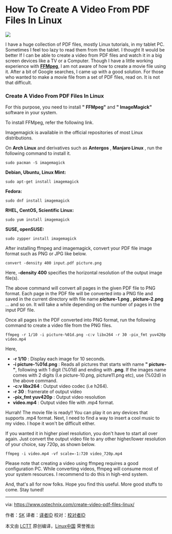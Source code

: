 How To Create A Video From PDF Files In Linux
======
![](https://www.ostechnix.com/wp-content/uploads/2017/10/Video-1-720x340.jpg)

I have a huge collection of PDF files, mostly Linux tutorials, in my tablet PC. Sometimes I feel too lazy to read them from the tablet. I thought It would be better If I can be able to create a video from PDF files and watch it in a big screen devices like a TV or a Computer. Though I have a little working experience with [**FFMpeg**][1], I am not aware of how to create a movie file using it. After a bit of Google searches, I came up with a good solution. For those who wanted to make a movie file from a set of PDF files, read on. It is not that difficult.

### Create A Video From PDF Files In Linux

For this purpose, you need to install **" FFMpeg"** and **" ImageMagick"** software in your system.

To install FFMpeg, refer the following link.

Imagemagick is available in the official repositories of most Linux distributions.

On **Arch Linux** and derivatives such as **Antergos** , **Manjaro Linux** , run the following command to install it.
```
sudo pacman -S imagemagick
```

**Debian, Ubuntu, Linux Mint:**
```
sudo apt-get install imagemagick
```

**Fedora:**
```
sudo dnf install imagemagick
```

**RHEL, CentOS, Scientific Linux:**
```
sudo yum install imagemagick
```

**SUSE, openSUSE:**
```
sudo zypper install imagemagick
```

After installing ffmpeg and imagemagick, convert your PDF file image format such as PNG or JPG like below.
```
convert -density 400 input.pdf picture.png
```

Here, **-density 400** specifies the horizontal resolution of the output image file(s).

The above command will convert all pages in the given PDF file to PNG format. Each page in the PDF file will be converted into a PNG file and saved in the current directory with file name **picture-1.png** , **picture-2.png** … and so on. It will take a while depending on the number of pages in the input PDF file.

Once all pages in the PDF converted into PNG format, run the following command to create a video file from the PNG files.
```
ffmpeg -r 1/10 -i picture-%01d.png -c:v libx264 -r 30 -pix_fmt yuv420p video.mp4
```

Here,

  * **-r 1/10** : Display each image for 10 seconds.
  * **-i picture-%01d.png** : Reads all pictures that starts with name **" picture-"**, following with 1 digit (%01d) and ending with **.png**. If the images name comes with 2 digits (I.e picture-10.png, picture11.png etc), use (%02d) in the above command.
  * **-c:v libx264** : Output video codec (i.e h264).
  * **-r 30** : framerate of output video
  * **-pix_fmt yuv420p** : Output video resolution
  * **video.mp4** : Output video file with .mp4 format.



Hurrah! The movie file is ready!! You can play it on any devices that supports .mp4 format. Next, I need to find a way to insert a cool music to my video. I hope it won't be difficult either.

If you wanted it in higher pixel resolution, you don't have to start all over again. Just convert the output video file to any other higher/lower resolution of your choice, say 720p, as shown below.
```
ffmpeg -i video.mp4 -vf scale=-1:720 video_720p.mp4
```

Please note that creating a video using ffmpeg requires a good configuration PC. While converting videos, ffmpeg will consume most of your system resources. I recommend to do this in high-end system.

And, that's all for now folks. Hope you find this useful. More good stuffs to come. Stay tuned!



--------------------------------------------------------------------------------

via: https://www.ostechnix.com/create-video-pdf-files-linux/

作者：[SK][a]
译者：[译者ID](https://github.com/译者ID)
校对：[校对者ID](https://github.com/校对者ID)

本文由 [LCTT](https://github.com/LCTT/TranslateProject) 原创编译，[Linux中国](https://linux.cn/) 荣誉推出

[a]:https://www.ostechnix.com/author/sk/
[1]:https://www.ostechnix.com/20-ffmpeg-commands-beginners/
